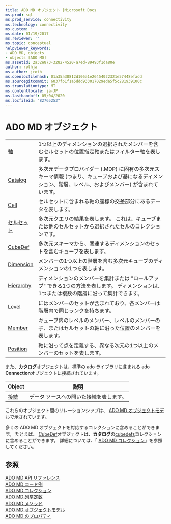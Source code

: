 ```yaml
---
title: ADO MD オブジェクト |Microsoft Docs
ms.prod: sql
ms.prod_service: connectivity
ms.technology: connectivity
ms.custom: ''
ms.date: 01/19/2017
ms.reviewer: ''
ms.topic: conceptual
helpviewer_keywords:
- ADO MD, objects
- objects [ADO MD]
ms.assetid: 2a32e873-3282-4520-a7ed-89493f1da80e
author: rothja
ms.author: jroth
ms.openlocfilehash: 01a35a38812d105a1e26454022321e57448efadd
ms.sourcegitcommit: 6037fb1f1a5ddd933017029eda5f5c281939100c
ms.translationtype: MT
ms.contentlocale: ja-JP
ms.lasthandoff: 05/04/2020
ms.locfileid: "82765253"
---
```

# <a name="ado-md-objects"></a>ADO MD オブジェクト

|||  
|-|-|  
|[軸](../../../ado/reference/ado-md-api/axis-object-ado-md.md)|1つ以上のディメンションの選択されたメンバーを含むセルセットの位置指定軸またはフィルター軸を表します。|  
|[Catalog](../../../ado/reference/ado-md-api/catalog-object-ado-md.md)|多次元データプロバイダー (.MDP) に固有の多次元スキーマ情報 (つまり、キューブおよび基になるディメンション、階層、レベル、およびメンバー) が含まれています。|  
|[Cell](../../../ado/reference/ado-md-api/cell-object-ado-md.md)|セルセットに含まれる軸の座標の交差部分にあるデータを表します。|  
|[セルセット](../../../ado/reference/ado-md-api/cellset-object-ado-md.md)|多次元クエリの結果を表します。 これは、キューブまたは他のセルセットから選択されたセルのコレクションです。|  
|[CubeDef](../../../ado/reference/ado-md-api/cubedef-object-ado-md.md)|多次元スキーマから、関連するディメンションのセットを含むキューブを表します。|  
|[Dimension](../../../ado/reference/ado-md-api/dimension-object-ado-md.md)|メンバーの1つ以上の階層を含む多次元キューブのディメンションの1つを表します。|  
|[Hierarchy](../../../ado/reference/ado-md-api/hierarchy-object-ado-md.md)|ディメンションのメンバーを集計または "ロールアップ" できる1つの方法を表します。 ディメンションは、1つまたは複数の階層に沿って集計できます。|  
|[Level](../../../ado/reference/ado-md-api/level-object-ado-md.md)|にはメンバーのセットが含まれており、各メンバーは階層内で同じランクを持ちます。|  
|[Member](../../../ado/reference/ado-md-api/member-object-ado-md.md)|キューブ内のレベルのメンバー、レベルのメンバーの子、またはセルセットの軸に沿った位置のメンバーを表します。|  
|[Position](../../../ado/reference/ado-md-api/position-object-ado-md.md)|軸に沿って点を定義する、異なる次元の1つ以上のメンバーのセットを表します。|  
  
 また、**カタログ**オブジェクトは、標準の ado ライブラリに含まれる ado **Connection**オブジェクトに接続されています。  
  
|Object|説明|  
|------------|-----------------|  
|[接続](../../../ado/reference/ado-api/connection-object-ado.md)|データ ソースへの開いた接続を表します。|  
  
 これらのオブジェクト間のリレーションシップは、 [ADO MD オブジェクトモデル](../../../ado/reference/ado-md-api/ado-md-object-model.md)で示されています。  
  
 多くの ADO MD オブジェクトを対応するコレクションに含めることができます。 たとえば、 [CubeDef](../../../ado/reference/ado-md-api/cubedef-object-ado-md.md)オブジェクトは、**カタログ**の[cubedefs](../../../ado/reference/ado-md-api/cubedefs-collection-ado-md.md)コレクションに含めることができます。 詳細については、「 [ADO MD コレクション](../../../ado/reference/ado-md-api/ado-md-collections.md)」を参照してください。  
  
## <a name="see-also"></a>参照  
 [ADO MD API リファレンス](../../../ado/reference/ado-md-api/ado-md-api-reference.md)   
 [ADO MD コード例](../../../ado/reference/ado-md-api/ado-md-code-examples.md)   
 [ADO MD コレクション](../../../ado/reference/ado-md-api/ado-md-collections.md)   
 [ADO MD 列挙定数](../../../ado/reference/ado-md-api/ado-md-enumerated-constants.md)   
 [ADO MD メソッド](../../../ado/reference/ado-md-api/ado-md-methods.md)   
 [ADO MD オブジェクトモデル](../../../ado/reference/ado-md-api/ado-md-object-model.md)   
 [ADO MD のプロパティ](../../../ado/reference/ado-md-api/ado-md-properties.md)
